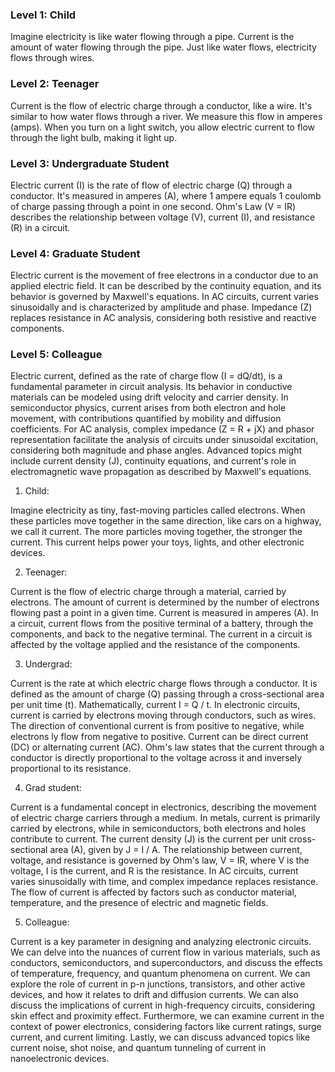 ### Level 1:  Child

Imagine electricity is like water flowing through a pipe. Current is the amount of water flowing through the pipe. Just like water flows, electricity flows through wires.

### Level 2:  Teenager

Current is the flow of electric charge through a conductor, like a wire. It's similar to how water flows through a river. We measure this flow in amperes (amps). When you turn on a light switch, you allow electric current to flow through the light bulb, making it light up.

### Level 3: Undergraduate Student

Electric current (I) is the rate of flow of electric charge (Q) through a conductor. It's measured in amperes (A), where 1 ampere equals 1 coulomb of charge passing through a point in one second. Ohm's Law (V = IR) describes the relationship between voltage (V), current (I), and resistance (R) in a circuit.

### Level 4:  Graduate Student

Electric current is the movement of free electrons in a conductor due to an applied electric field. It can be described by the continuity equation, and its behavior is governed by Maxwell's equations. In AC circuits, current varies sinusoidally and is characterized by amplitude and phase. Impedance (Z) replaces resistance in AC analysis, considering both resistive and reactive components.

### Level 5:  Colleague

Electric current, defined as the rate of charge flow (I = dQ/dt), is a fundamental parameter in circuit analysis. Its behavior in conductive materials can be modeled using drift velocity and carrier density. In semiconductor physics, current arises from both electron and hole movement, with contributions quantified by mobility and diffusion coefficients. For AC analysis, complex impedance (Z = R + jX) and phasor representation facilitate the analysis of circuits under sinusoidal excitation, considering both magnitude and phase angles. Advanced topics might include current density (J), continuity equations, and current's role in electromagnetic wave propagation as described by Maxwell's equations.

1. Child:

Imagine electricity as tiny, fast-moving particles called electrons. When these particles move together in the same direction, like cars on a highway, we call it current. The more particles moving together, the stronger the current. This current helps power your toys, lights, and other electronic devices.

2. Teenager:

Current is the flow of electric charge through a material,  carried by electrons. The amount of current is determined by the number of electrons flowing past a point in a given time. Current is measured in amperes (A). In a circuit, current flows from the positive terminal of a battery, through the components, and back to the negative terminal. The current in a circuit is affected by the voltage applied and the resistance of the components.

3. Undergrad:

Current is the rate at which electric charge flows through a conductor. It is defined as the amount of charge (Q) passing through a cross-sectional area per unit time (t). Mathematically, current I = Q / t. In electronic circuits, current is carried by electrons moving through conductors, such as wires. The direction of conventional current is from positive to negative, while electrons ly flow from negative to positive. Current can be direct current (DC) or alternating current (AC). Ohm's law states that the current through a conductor is directly proportional to the voltage across it and inversely proportional to its resistance.

4. Grad student:

Current is a fundamental concept in electronics, describing the movement of electric charge carriers through a medium. In metals, current is primarily carried by electrons, while in semiconductors, both electrons and holes contribute to current. The current density (J) is the current per unit cross-sectional area (A), given by J = I / A. The relationship between current, voltage, and resistance is governed by Ohm's law, V = IR, where V is the voltage, I is the current, and R is the resistance. In AC circuits, current varies sinusoidally with time, and complex impedance replaces resistance. The flow of current is affected by factors such as conductor material, temperature, and the presence of electric and magnetic fields.

5. Colleague:

Current is a key parameter in designing and analyzing electronic circuits. We can delve into the nuances of current flow in various materials, such as conductors, semiconductors, and superconductors, and discuss the effects of temperature, frequency, and quantum phenomena on current. We can explore the role of current in p-n junctions, transistors, and other active devices, and how it relates to drift and diffusion currents. We can also discuss the implications of current in high-frequency circuits, considering skin effect and proximity effect. Furthermore, we can examine current in the context of power electronics, considering factors like current ratings, surge current, and current limiting. Lastly, we can discuss advanced topics like current noise, shot noise, and quantum tunneling of current in nanoelectronic devices.
